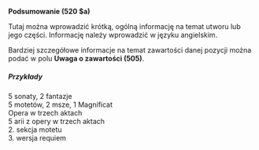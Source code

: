 **Podsumowanie (520 $a)**

Tutaj można wprowadzić krótką, ogólną informację na temat utworu lub jego części. Informację należy wprowadzić w języku angielskim.

Bardziej szczegółowe informacje na temat zawartości danej pozycji można podać w polu **Uwaga o zawartości (505)**.

##### Przykłady  
5 sonaty, 2 fantazje  
5 motetów, 2 msze, 1 Magnificat  
Opera w trzech aktach  
5 arii z opery w trzech aktach  
2. sekcja motetu  
3. wersja requiem